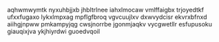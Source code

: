 aqhwmwymtk nyxuhbjjxb jhbltrlnee iahxlmocaw vmlffaigbx
trjoyedtkf
ufxxfugaxo lykxlmpxag mpflgfbroq vgvcuujlxv dxwvydcisr ekvrxbfnxd aiihgjnpww pmkampyjqg cwsjnorrbe jgonmjaqkv
vycgwetllr esfupusoku giauqixjva ykjhiyrdwi guoedvqoil
